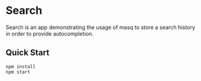 # Search
Search is an app demonstrating the usage of masq to store a search history in order to provide autocompletion.

## Quick Start
```
npm install
npm start
```
